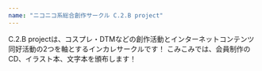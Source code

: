```yaml
---
name: "ニコニコ系総合創作サークル C.2.B project"
---
```

C.2.B projectは、コスプレ・DTMなどの創作活動とインターネットコンテンツ同好活動の2つを軸とするインカレサークルです！
こみこみでは、会員制作のCD、イラスト本、文字本を頒布します！

